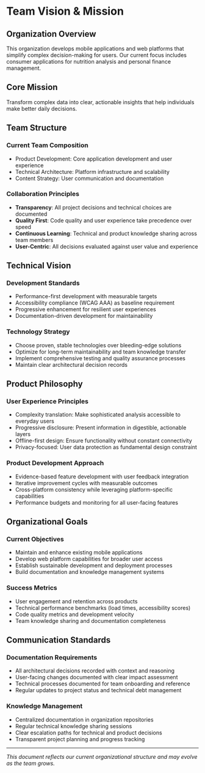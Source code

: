 # Team Vision & Mission

## Organization Overview

This organization develops mobile applications and web platforms that simplify complex decision-making for users. Our current focus includes consumer applications for nutrition analysis and personal finance management.

## Core Mission

Transform complex data into clear, actionable insights that help individuals make better daily decisions.

## Team Structure

### Current Team Composition
- Product Development: Core application development and user experience
- Technical Architecture: Platform infrastructure and scalability
- Content Strategy: User communication and documentation

### Collaboration Principles
- **Transparency**: All project decisions and technical choices are documented
- **Quality First**: Code quality and user experience take precedence over speed
- **Continuous Learning**: Technical and product knowledge sharing across team members
- **User-Centric**: All decisions evaluated against user value and experience

## Technical Vision

### Development Standards
- Performance-first development with measurable targets
- Accessibility compliance (WCAG AAA) as baseline requirement
- Progressive enhancement for resilient user experiences
- Documentation-driven development for maintainability

### Technology Strategy
- Choose proven, stable technologies over bleeding-edge solutions
- Optimize for long-term maintainability and team knowledge transfer
- Implement comprehensive testing and quality assurance processes
- Maintain clear architectural decision records

## Product Philosophy

### User Experience Principles
- Complexity translation: Make sophisticated analysis accessible to everyday users
- Progressive disclosure: Present information in digestible, actionable layers
- Offline-first design: Ensure functionality without constant connectivity
- Privacy-focused: User data protection as fundamental design constraint

### Product Development Approach
- Evidence-based feature development with user feedback integration
- Iterative improvement cycles with measurable outcomes
- Cross-platform consistency while leveraging platform-specific capabilities
- Performance budgets and monitoring for all user-facing features

## Organizational Goals

### Current Objectives
- Maintain and enhance existing mobile applications
- Develop web platform capabilities for broader user access
- Establish sustainable development and deployment processes
- Build documentation and knowledge management systems

### Success Metrics
- User engagement and retention across products
- Technical performance benchmarks (load times, accessibility scores)
- Code quality metrics and development velocity
- Team knowledge sharing and documentation completeness

## Communication Standards

### Documentation Requirements
- All architectural decisions recorded with context and reasoning
- User-facing changes documented with clear impact assessment
- Technical processes documented for team onboarding and reference
- Regular updates to project status and technical debt management

### Knowledge Management
- Centralized documentation in organization repositories
- Regular technical knowledge sharing sessions
- Clear escalation paths for technical and product decisions
- Transparent project planning and progress tracking

---

*This document reflects our current organizational structure and may evolve as the team grows.*